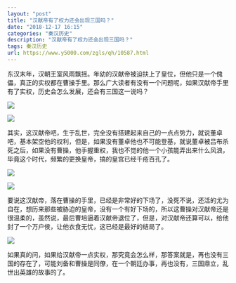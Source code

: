 ```yaml
---
layout: "post"
title: "汉献帝有了权力还会出现三国吗？"
date: "2018-12-17 16:15"
categories: "秦汉历史"
description: "汉献帝有了权力还会出现三国吗？"
tags: 秦汉历史
url: https://www.y5000.com/zgls/qh/10587.html
---
```






东汉末年，汉朝王室风雨飘摇。年幼的汉献帝被迫扶上了皇位，但他只是一个傀儡，真正的实权都在曹操手里。那么广大读者有没有一个问题呢，如果汉献帝手里有了实权，历史会怎么发展，还会有三国这一说吗？

![](https://img.y5000.com/uploads/allimg/170114/8-1F114104S2E2.jpg)

![](https://img.y5000.com/uploads/allimg/170114/1053224413-0.jpg)

其实，这汉献帝吧，生于乱世，完全没有搭建起来自己的一点点势力，就说董卓吧，基本架空他的权利，但是，如果没有董卓他也不可能登基，就说董卓被吕布杀死之后，如果没有曹操，他手握重权，我也不觉的他一个小孩能弄出来什么风浪，毕竟这个时代，频繁的更换皇帝，搞的皇宫已经千疮百孔了。

![](https://img.y5000.com/uploads/allimg/170114/1053224413-0.jpg)

![](https://img.y5000.com/uploads/allimg/170114/8-1F114104T0360.jpg)

要说这汉献帝，落在曹操的手里，已经是非常好的下场了，没死不说，还活的尤为自在，想历来那些被胁迫的皇帝，没有一个有好下场的，所以这曹操对汉献帝还是很温柔的，虽然说，最后曹培逼着汉献帝退位了，但是，对汉献帝还算可以，给他封了一个万户侯，让他衣食无忧，这已经是最好的结局了。

![](https://img.y5000.com/uploads/allimg/170114/8-1F114104Tc29.jpg)

如果真的问，如果给汉献帝一点实权，那究竟会怎么样，那答案就是，再也没有三国的存在了，可能刘备和曹操是同僚，在一个朝廷办事，再也没有，三国鼎立，乱世出英雄的故事的了。
